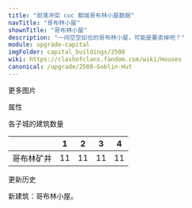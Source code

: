 ```yaml
---
title: "部落冲突 coc 都城哥布林小屋数据"
navTitle: "哥布林小屋"
shownTitle: "哥布林小屋"
description: "一间空空如也的哥布林小屋，可能是要卖掉吧？"
module: upgrade-capital
imgFolder: capital_buildings/2508
wiki: https://clashofclans.fandom.com/wiki/Houses
canonical: /upgrade/2508-Goblin-Hut
---
```


<UnitInfo :folder="$frontmatter.imgFolder" imgSrc="Goblin_Hut.png" :imgAlt="$frontmatter.navTitle" :description="$frontmatter.description" :isSmallImg="true" />

<SmallTitle>更多图片</SmallTitle>

<Panel>
    <UnitImgGroup :folder="$frontmatter.imgFolder">
        <UnitImg imgTitle="废墟" imgSrc="Goblin_Hut_Ruin.png" />
    </UnitImgGroup>
</Panel>

<SmallTitle>属性</SmallTitle>

<UnitProperties>
    <UnitProperty pKey="占地面积" pValue="2×2" />
    <UnitProperty pKey="判定面积" pValue="1×1" :isJudgeSquare="true" />
    <UnitProperty pKey="生命值" pValue="650" />
    <UnitProperty pKey="建造费用" pValue="500" />
    <UnitProperty pKey="摧毁奖励" resourceType="Gold3" pValue="15" />
</UnitProperties>

<SmallTitle>各子城的建筑数量</SmallTitle>

<DistrictTable>

|            |   1   |   2   |   3   |   4   |
|     ---    |  ---  |  ---  |  ---  |  ---  |
|  哥布林矿井 |   11  |   11  |   11  |   11  |

</DistrictTable>

<SmallTitle>更新历史</SmallTitle>

<Timeline>
    <TimelineItem date="2023/10/09">
        <TimelineRow>新建筑：哥布林小屋。</TimelineRow>
    </TimelineItem>
    <TimelineItem :historyBottom="true" />
</Timeline>
